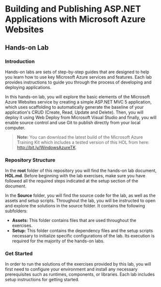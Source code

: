 # Building and Publishing ASP.NET Applications with Microsoft Azure Websites #

## Hands-on Lab ##

### Introduction ###

Hands-on labs are sets of step-by-step guides that are designed to help you learn how to use key Microsoft Azure services and features. Each lab provides instructions to guide you through the process of developing and deploying applications.

In this hands-on lab, you will explore the basic elements of the Microsoft Azure Websites service by creating a simple ASP.NET MVC 5 application, which uses scaffolding to automatically generate the baseline of your application's CRUD (Create, Read, Update and Delete). Then, you will deploy it using Web Deploy from Microsoft Visual Studio and finally, you will enable source control and use Git to publish directly from your local computer.

> **Note:** You can download the latest build of the Microsoft Azure Training Kit which includes a tested version of this HOL from here: http://bit.ly/WindowsAzureTK.

### Repository Structure ###

In the **root** folder of this repository you will find the hands-on lab document, **HOL.md**. Before beginning with the lab exercises, make sure you have followed all the required steps indicated at the setup section of the document.

In the **Source** folder, you will find the source code for the lab, as well as the assets and setup scripts. Throughout the lab, you will be instructed to open and explore the solutions in the source folder. It contains the following subfolders:

- **Assets:** This folder contains files that are used throughout the exercises.
- **Setup:** This folder contains the dependency files and the setup scripts necessary to initialize specific configurations of the lab. Its execution is required for the majority of the hands-on labs.



### Get Started ###

In order to run the solutions of the exercises provided by this lab, you will first need to configure your environment and install any necessary prerequisites such as runtimes, components, or libraries. Each lab  includes setup instructions for getting started.
